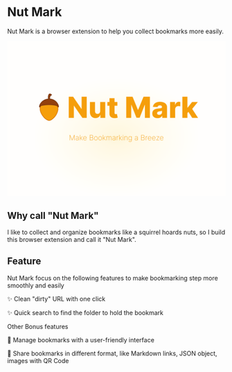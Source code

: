 # Nut Mark
Nut Mark is a browser extension to help you collect bookmarks more easily.

![Nut Mark](./public/nut-mark-cover.png)

## Why call "Nut Mark"
I like to collect and organize bookmarks like a squirrel hoards nuts, so I build this browser extension and call it "Nut Mark".

## Feature

Nut Mark focus on the following features to make bookmarking step more smoothly and easily

:sparkles: Clean "dirty" URL with one click

:sparkles: Quick search to find the folder to hold the bookmark


Other Bonus features

:balloon: Manage bookmarks with a user-friendly interface

:balloon: Share bookmarks in different format, like Markdown links, JSON object, images with QR Code